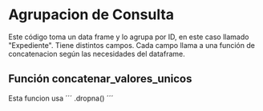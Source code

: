 # Agrupacion de Consulta
Este código toma un data frame y lo agrupa por ID, en este caso llamado "Expediente". Tiene distintos campos.
Cada campo llama a una función de concatenacion según las necesidades del dataframe.

## Función concatenar_valores_unicos
Esta funcion usa
´´´
.dropna()
´´´
